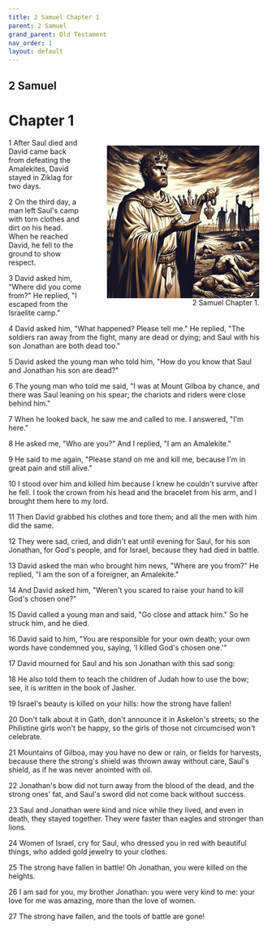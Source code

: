 ```yaml
---
title: 2 Samuel Chapter 1
parent: 2 Samuel
grand_parent: Old Testament
nav_order: 1
layout: default
---
```


## 2 Samuel

# Chapter 1

<figure style="float: right; margin-right: 10px;">
    <img src="/assets/Image/2 Samuel/500/1.jpg" alt="2 Samuel Chapter 1" style="width: 300px; height: 300px; float: right;padding-left: 10px;"/>
    <figcaption style="clear: both;text-align: right;">2 Samuel Chapter 1.</figcaption>
</figure>
1 After Saul died and David came back from defeating the Amalekites, David stayed in Ziklag for two days.

2 On the third day, a man left Saul's camp with torn clothes and dirt on his head. When he reached David, he fell to the ground to show respect.

3 David asked him, "Where did you come from?" He replied, "I escaped from the Israelite camp."

4 David asked him, "What happened? Please tell me." He replied, "The soldiers ran away from the fight, many are dead or dying; and Saul with his son Jonathan are both dead too."

5 David asked the young man who told him, "How do you know that Saul and Jonathan his son are dead?"

6 The young man who told me said, "I was at Mount Gilboa by chance, and there was Saul leaning on his spear; the chariots and riders were close behind him."

7 When he looked back, he saw me and called to me. I answered, "I'm here."

8 He asked me, "Who are you?" And I replied, "I am an Amalekite."

9 He said to me again, "Please stand on me and kill me, because I'm in great pain and still alive."

10 I stood over him and killed him because I knew he couldn't survive after he fell. I took the crown from his head and the bracelet from his arm, and I brought them here to my lord.

11 Then David grabbed his clothes and tore them; and all the men with him did the same.

12 They were sad, cried, and didn't eat until evening for Saul, for his son Jonathan, for God's people, and for Israel, because they had died in battle.

13 David asked the man who brought him news, "Where are you from?" He replied, "I am the son of a foreigner, an Amalekite."

14 And David asked him, "Weren't you scared to raise your hand to kill God's chosen one?"

15 David called a young man and said, "Go close and attack him." So he struck him, and he died.

16 David said to him, "You are responsible for your own death; your own words have condemned you, saying, 'I killed God's chosen one.'"

17 David mourned for Saul and his son Jonathan with this sad song:

18 He also told them to teach the children of Judah how to use the bow; see, it is written in the book of Jasher.

19 Israel's beauty is killed on your hills: how the strong have fallen!

20 Don't talk about it in Gath, don't announce it in Askelon's streets; so the Philistine girls won't be happy, so the girls of those not circumcised won't celebrate.

21 Mountains of Gilboa, may you have no dew or rain, or fields for harvests, because there the strong's shield was thrown away without care, Saul's shield, as if he was never anointed with oil.

22 Jonathan's bow did not turn away from the blood of the dead, and the strong ones' fat, and Saul's sword did not come back without success.

23 Saul and Jonathan were kind and nice while they lived, and even in death, they stayed together. They were faster than eagles and stronger than lions.

24 Women of Israel, cry for Saul, who dressed you in red with beautiful things, who added gold jewelry to your clothes.

25 The strong have fallen in battle! Oh Jonathan, you were killed on the heights.

26 I am sad for you, my brother Jonathan: you were very kind to me: your love for me was amazing, more than the love of women.

27 The strong have fallen, and the tools of battle are gone!


